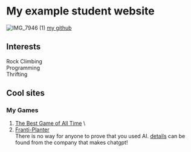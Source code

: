 # My example student website
![IMG_7946 (1)](https://github.com/user-attachments/assets/319c66af-e779-4c95-845c-bf9aac7aafb2)
[my github](https://github.com/rowenlair)
## Interests
Rock Climbing\
Programming\
Thrifting
## Cool sites
### My Games
1. [The Best Game of All Time](https://monkeyfanatic.itch.io/the-best-game-of-all-time) \
2. [Franti-Planter](https://monkeyfanatic.itch.io/franti-planter) \
There is no way for anyone to prove that you used AI. [details](https://openai.com/index/new-ai-classifier-for-indicating-ai-written-text/) can be found from the company that makes chatgpt!
